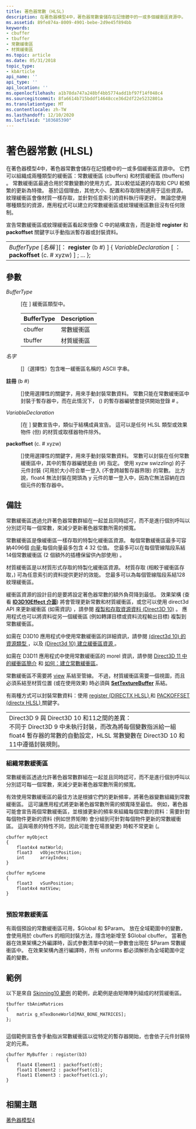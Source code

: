 ```yaml
---
title: 著色器常數 (HLSL)
description: 在著色器模型4中，著色器常數會儲存在記憶體中的一或多個緩衝區資源中。
ms.assetid: 89fe874a-8009-4901-bebe-2d9e45f894bb
keywords:
- cbuffer
- tbuffer
- 常數緩衝區
- 材質緩衝區
ms.topic: article
ms.date: 05/31/2018
topic_type:
- kbArticle
api_name: ''
api_type: ''
api_location: ''
ms.openlocfilehash: a1b78da747a248bf4bb5774add1bf97f14f048c4
ms.sourcegitcommit: 8fa6614b715bddf14648cce36d2df22e5232801a
ms.translationtype: MT
ms.contentlocale: zh-TW
ms.lasthandoff: 12/10/2020
ms.locfileid: "103685390"
---
```

# <a name="shader-constants-hlsl"></a>著色器常數 (HLSL)

在著色器模型4中，著色器常數會儲存在記憶體中的一或多個緩衝區資源中。 它們可以組織成兩種類型的緩衝區：常數緩衝區 (cbuffers) 和材質緩衝區 (tbuffers) 。 常數緩衝區最適合用於常數變數的使用方式，其以較低延遲的存取和 CPU 較頻繁的更新為特徵。 基於這個理由，其他大小、配置和存取限制適用于這些資源。 紋理緩衝區會像材質一樣存取，並針對任意索引的資料執行得更好。 無論您使用哪種類型的資源，應用程式可以建立的常數緩衝區或紋理緩衝區數目沒有任何限制。

宣告常數緩衝區或紋理緩衝區看起來很像 C 中的結構宣告，而是新增 **register** 和 **packoffset** 關鍵字以手動指派暫存器或封裝資料。



|                                                                                                                         |
|-------------------------------------------------------------------------------------------------------------------------|
| *BufferType* \[*名稱* \]\[： **register** (b \#) \] { *VariableDeclaration* \[ ： **packoffset** (c. \# xyzw) \] ;     ... }; |



 

## <a name="parameters"></a>參數

<dl> <dt>

<span id="BufferType"></span><span id="buffertype"></span><span id="BUFFERTYPE"></span>*BufferType*
</dt> <dd>

\[在 \] 緩衝區類型中。



| BufferType | Description     |
|------------|-----------------|
| cbuffer    | 常數緩衝區 |
| tbuffer    | 材質緩衝區  |



 

</dd> <dt>

<span id="Name"></span><span id="name"></span><span id="NAME"></span>*名字*
</dt> <dd>

\[\]（選擇性）包含唯一緩衝區名稱的 ASCII 字串。

</dd> <dt>

<span id="register_b__"></span><span id="REGISTER_B__"></span>**註冊** (b \#) 
</dt> <dd>

\[\]使用選擇性的關鍵字，用來手動封裝常數資料。 常數只能在常數緩衝區中封裝于暫存器中，而在此情況下， () 的暫存器編號會提供開始登錄 *\#* 。

</dd> <dt>

<span id="VariableDeclaration"></span><span id="variabledeclaration"></span><span id="VARIABLEDECLARATION"></span>*VariableDeclaration*
</dt> <dd>

\[在 \] 變數宣告中，類似于結構成員宣告。 這可以是任何 HLSL 類型或效果物件 (但) 的材質或取樣器物件除外。

</dd> <dt>

<span id="packoffset_c_.xyzw_"></span><span id="PACKOFFSET_C_.XYZW_"></span>**packoffset** (c. \# xyzw) 
</dt> <dd>

\[\]使用選擇性的關鍵字，用來手動封裝常數資料。 常數可以封裝在任何常數緩衝區中，其中的暫存器編號是由 (*\#*) 指定。 使用 xyzw swizzling) 的子元件封裝 (可用於大小符合單一登入 (不會跨越暫存器界限) 的常數。 比方說，float4 無法封裝在開頭為 y 元件的單一登入中，因為它無法容納在四個元件的暫存器中。

</dd> </dl>

## <a name="remarks"></a>備註

常數緩衝區透過允許著色器常數群組在一起並且同時認可，而不是進行個別呼叫以分別認可每一個常數，來減少更新著色器常數所需的頻寬。

常數緩衝區是像緩衝區一樣存取的特製化緩衝區資源。 每個常數緩衝區最多可容納4096個 [向量](dx-graphics-hlsl-vector.md);每個向量最多包含 4 32 位值。 您最多可以在每個管線階段系結14個常數緩衝區 (2 個額外的插槽保留供內部使用) 。

材質緩衝區是以材質形式存取的特製化緩衝區資源。 材質存取 (相較于緩衝區存取，) 可為任意索引的資料提供更好的效能。 您最多可以為每個管線階段系結128紋理緩衝區。

緩衝區資源的設計目的是要將設定著色器常數的額外負荷降到最低。 效果架構 (查看 [**ID3D10Effect 介面**](/windows/desktop/api/d3d10effect/nn-d3d10effect-id3d10effect)) 將會管理更新常數和材質緩衝區，或您可以使用 direct3d API 來更新緩衝區 (如需資訊) ，請參閱 [複製和存取資源資料 (Direct3D 10)](/windows/desktop/direct3d10/d3d10-graphics-programming-guide-resources-mapping) 。 應用程式也可以將資料從另一個緩衝區 (例如轉譯目標或資料流程輸出目標) 複製到常數緩衝區。

如需在 D3D10 應用程式中使用常數緩衝區的詳細資訊，請參閱 [ (direct3d 10) 的資源類型 ](/windows/desktop/direct3d10/d3d10-graphics-programming-guide-resources-types) ，以及 [ (Direct3d 10) 建立緩衝區資源 ](/windows/desktop/direct3d10/d3d10-graphics-programming-guide-resources-creating)。

如需在 D3D11 應用程式中使用常數緩衝區的 morel 資訊，請參閱 [Direct3D 11 中的緩衝區簡介](/windows/desktop/direct3d11/overviews-direct3d-11-resources-buffers-intro) 和 [如何：建立常數緩衝區](/windows/desktop/direct3d11/overviews-direct3d-11-resources-buffers-constant-how-to)。

常數緩衝區不需要將 [view](/windows/desktop/direct3d10/d3d10-graphics-programming-guide-resources-access-views) 系結至管線。 不過，材質緩衝區需要一個視圖，而且必須系結至材質位置 (或在使用效果) 時必須與 [**SetTextureBuffer**](/windows/desktop/api/d3d10effect/nf-d3d10effect-id3d10effectconstantbuffer-settexturebuffer) 系結。

有兩種方式可以封裝常數資料：使用 [register (DIRECTX HLSL) ](dx-graphics-hlsl-variable-register.md) 和 [PACKOFFSET (directx HLSL) ](dx-graphics-hlsl-variable-packoffset.md) 關鍵字。



|                                                                                                                                                                                                                                                                                                        |
|--------------------------------------------------------------------------------------------------------------------------------------------------------------------------------------------------------------------------------------------------------------------------------------------------------|
| Direct3D 9 與 Direct3D 10 和11之間的差異：<br/> 不同于 Direct3D 9 中未執行封裝，而改為將每個變數指派給一組 float4 暫存器的常數的自動設定，HLSL 常數變數在 Direct3D 10 和11中遵循封裝規則。<br/> |



 

### <a name="organizing-constant-buffers"></a>組織常數緩衝區

常數緩衝區透過允許著色器常數群組在一起並且同時認可，而不是進行個別呼叫以分別認可每一個常數，來減少更新著色器常數所需的頻寬。

有效使用常數緩衝區的最佳方法是根據它們的更新頻率，將著色器變數組織到常數緩衝區。 這可讓應用程式將更新著色器常數所需的頻寬降至最低。 例如，著色器可能會宣告兩個常數緩衝區，並根據更新的頻率來組織每個常數的資料：需要針對每個物件更新的資料 (例如世界矩陣) 會分組到可針對每個物件更新的常數緩衝區。 這與場景的特性不同，因此可能會在場景變更) 時較不常更新 (。


```
cbuffer myObject
{       
    float4x4 matWorld;
    float3   vObjectPosition;
    int      arrayIndex;
}
 
cbuffer myScene
{
    float3   vSunPosition;
    float4x4 matView;
}
        
```



### <a name="default-constant-buffers"></a>預設常數緩衝區

有兩個預設的常數緩衝區可用，$Global 和 $Param。 放在全域範圍中的變數，會使用用於 cbuffers 的相同封裝方法，隱含地新增至 $Global cbuffer。 當著色器在效果架構之外編譯時，函式參數清單中的統一參數會出現在 $Param 常數緩衝區中。 在效果架構內進行編譯時，所有 uniforms 都必須解析為全域範圍中定義的變數。

## <a name="examples"></a>範例

以下是來自 [Skinning10 範例](https://msdn.microsoft.com/library/Ee416429(v=VS.85).aspx) 的範例，此範例是由矩陣陣列組成的材質緩衝區。


```
tbuffer tbAnimMatrices
{
    matrix g_mTexBoneWorld[MAX_BONE_MATRICES];
};
      
```



這個範例宣告會手動指派常數緩衝區以從特定的暫存器開始，也會依子元件封裝特定的元素。


```
cbuffer MyBuffer : register(b3)
{
    float4 Element1 : packoffset(c0);
    float1 Element2 : packoffset(c1);
    float1 Element3 : packoffset(c1.y);
}
      
```



## <a name="related-topics"></a>相關主題

<dl> <dt>

[著色器模型4](dx-graphics-hlsl-sm4.md)
</dt> </dl>

 

